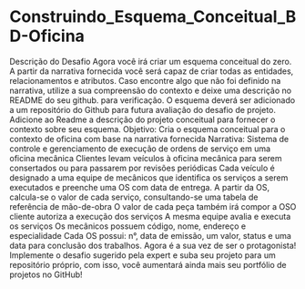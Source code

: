 # Construindo_Esquema_Conceitual_BD-Oficina
Descrição do Desafio Agora você irá criar um esquema conceitual do zero. A partir da narrativa fornecida você será capaz de criar todas as entidades, relacionamentos e atributos. Caso encontre algo que não foi definido na narrativa, utilize a sua compreensão do contexto e deixe uma descrição no README do seu github. para verificação.  O esquema deverá ser adicionado a um repositório do Github para futura avaliação do desafio de projeto. Adicione ao Readme a descrição do projeto conceitual para fornecer o contexto sobre seu esquema.  Objetivo: Cria o esquema conceitual para o contexto de oficina com base na narrativa fornecida  Narrativa: Sistema de controle e gerenciamento de execução de ordens de serviço em uma oficina mecânica Clientes levam veículos à oficina mecânica para serem consertados ou para passarem por revisões  periódicas Cada veículo é designado a uma equipe de mecânicos que identifica os serviços a serem executados e preenche uma OS com data de entrega. A partir da OS, calcula-se o valor de cada serviço, consultando-se uma tabela de referência de mão-de-obra O valor de cada peça também irá compor a OSO cliente autoriza a execução dos serviços A mesma equipe avalia e executa os serviços Os mecânicos possuem código, nome, endereço e especialidade Cada OS possui: n°, data de emissão, um valor, status e uma data para conclusão dos trabalhos. Agora é a sua vez de ser o protagonista! Implemente o desafio sugerido pela expert e suba seu projeto para um repositório próprio, com isso, você aumentará ainda mais seu portfólio de projetos no GitHub!
